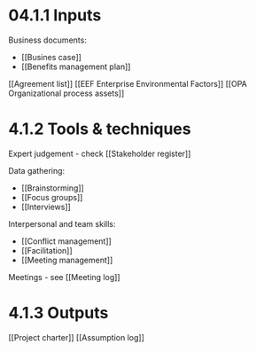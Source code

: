 # 04.1.1 Inputs
Business documents:
* [[Busines case]]
* [[Benefits management plan]]

[[Agreement list]]
[[EEF Enterprise Environmental Factors]]
[[OPA Organizational process assets]]

# 4.1.2 Tools & techniques
Expert judgement - check [[Stakeholder register]]

Data gathering:
* [[Brainstorming]]
* [[Focus groups]]
* [[Interviews]]

Interpersonal and team skills:
* [[Conflict management]]
* [[Facilitation]]
* [[Meeting management]]

Meetings - see [[Meeting log]]


# 4.1.3 Outputs
[[Project charter]]
[[Assumption log]]


